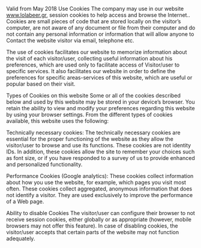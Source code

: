 Valid from May 2018
Use Cookies
The company may use in our website www.lolabeer.gr, session cookies to help access and browse the Internet.. Cookies are small pieces of code that are stored locally on the visitor’s computer, are not aware of any document or file from their computer and do not contain any personal information or information that will allow anyone to Contact the website visitor via email, telephone etc.

The use of cookies facilitates our website to memorize information about the visit of each visitor/user, collecting useful information about his preferences, which are used only to facilitate access of Visitor/user to specific services. It also facilitates our website in order to define the preferences for specific areas-services of this website, which are useful or popular based on their visit.

Types of Cookies on this website
Some or all of the cookies described below and used by this website may be stored in your device’s browser. You retain the ability to view and modify your preferences regarding this website by using your browser settings.
From the different types of cookies available, this website uses the following:

Technically necessary cookies:
The technically necessary cookies are essential for the proper functioning of the website as they allow the visitor/user to browse and use its functions. These cookies are not identity IDs. In addition, these cookies allow the site to remember your choices such as font size, or if you have responded to a survey of us to provide enhanced and personalized functionality.

Performance Cookies (Google analytics):
These cookies collect information about how you use the website, for example, which pages you visit most often. These cookies collect aggregated, anonymous information that does not identify a visitor. They are used exclusively to improve the performance of a Web page.

Ability to disable Cookies
The visitor/user can configure their browser to not receive session cookies, either globally or as appropriate (however, mobile browsers may not offer this feature).
In case of disabling cookies, the visitor/user accepts that certain parts of the website may not function adequately.